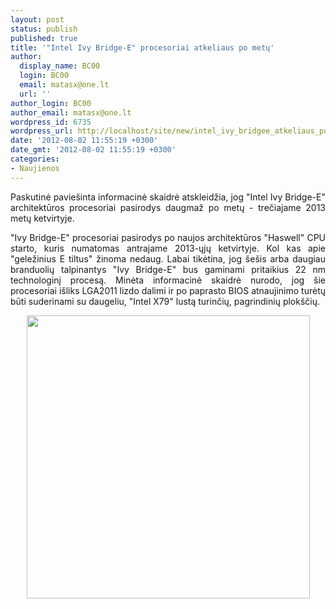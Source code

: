 ```yaml
---
layout: post
status: publish
published: true
title: '"Intel Ivy Bridge-E" procesoriai atkeliaus po metų'
author:
  display_name: BC00
  login: BC00
  email: matasx@one.lt
  url: ''
author_login: BC00
author_email: matasx@one.lt
wordpress_id: 6735
wordpress_url: http://localhost/site/new/intel_ivy_bridgee_atkeliaus_po_metu/
date: '2012-08-02 11:55:19 +0300'
date_gmt: '2012-08-02 11:55:19 +0300'
categories:
- Naujienos
---
```

<p style="text-align: justify;">
	Paskutinė pavie&scaron;inta informacinė skaidrė atskleidžia, jog &quot;Intel Ivy Bridge-E&quot; architektūros procesoriai pasirodys daugmaž po metų - trečiajame 2013 metų ketvirtyje.</p>
<p style="text-align: justify;">
	&quot;Ivy Bridge-E&quot; procesoriai pasirodys po naujos architektūros &quot;Haswell&quot; CPU starto, kuris numatomas antrajame 2013-ųjų ketvirtyje. Kol kas apie &quot;geležinius E tiltus&quot; žinoma nedaug. Labai tikėtina, jog &scaron;e&scaron;is arba daugiau branduolių talpinantys &quot;Ivy Bridge-E&quot; bus gaminami pritaikius 22 nm technologinį procesą. Minėta informacinė skaidrė nurodo, jog &scaron;ie procesoriai i&scaron;liks LGA2011 lizdo dalimi ir po paprasto BIOS atnaujinimo turėtų būti suderinami su daugeliu, &quot;Intel X79&quot; lustą turinčių, pagrindinių plok&scaron;čių.</p>
<p style="text-align: center;">
	<img alt="" src="http://technews.lt/userfiles/ivybridgeE_01.png" style="width: 453px; height: 453px;" /></p>
